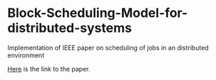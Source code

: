 # Block-Scheduling-Model-for-distributed-systems
Implementation of IEEE paper on scheduling of jobs in an distributed environment

[Here](https://ieeexplore.ieee.org/document/7913119) is the link to the paper.
